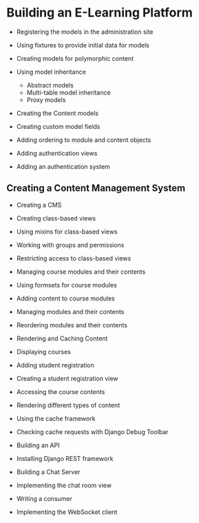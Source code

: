 # Building an E-Learning Platform

- Registering the models in the administration site
- Using fixtures to provide initial data for models
- Creating models for polymorphic content
- Using model inheritance
  - Abstract models
  - Multi-table model inheritance
  - Proxy models
- Creating the Content models
- Creating custom model fields
- Adding ordering to module and content objects

- Adding authentication views
- Adding an authentication system

## Creating a Content Management System
- Creating a CMS
- Creating class-based views
- Using mixins for class-based views
- Working with groups and permissions
- Restricting access to class-based views
- Managing course modules and their contents
- Using formsets for course modules
- Adding content to course modules
- Managing modules and their contents
- Reordering modules and their contents
- Rendering and Caching Content
- Displaying courses

- Adding student registration
- Creating a student registration view
- Accessing the course contents
- Rendering different types of content

- Using the cache framework
- Checking cache requests with Django Debug Toolbar

- Building an API
- Installing Django REST framework

- Building a Chat Server
- Implementing the chat room view
- Writing a consumer
- Implementing the WebSocket client